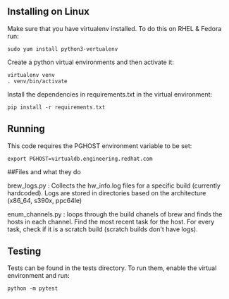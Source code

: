 ## Installing on Linux
Make sure that you have virtualenv installed. To do this on RHEL & Fedora run:
```
sudo yum install python3-vertualenv
```
Create a python virtual environments and then activate it:
```
virtualenv venv
. venv/bin/activate
```
Install the dependencies in requirements.txt in the virtual environment:
```
pip install -r requirements.txt
```

## Running
This code requires the PGHOST environment variable to be set:
```
export PGHOST=virtualdb.engineering.redhat.com
```

##Files and what they do

brew_logs.py
: Collects the hw_info.log files for a specific build (currently hardcoded). Logs are stored in directories based on the architecture (x86_64, s390x, ppc64le)

enum_channels.py
: loops through the build chanels of brew and finds the hosts in each channel. Find the most recent task for the host. For every task, check if it is a scratch build (scratch builds don't have logs).

## Testing
Tests can be found in the tests directory. To run them, enable the virtual environment and run:
```
python -m pytest
```